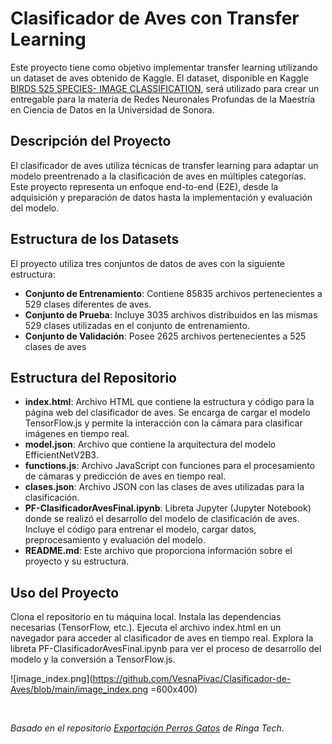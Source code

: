 # Clasificador de Aves con Transfer Learning

Este proyecto tiene como objetivo implementar transfer learning utilizando un dataset de aves obtenido de Kaggle. El dataset, disponible en Kaggle [BIRDS 525 SPECIES- IMAGE CLASSIFICATION](https://www.kaggle.com/datasets/gpiosenka/100-bird-species?resource=download&select=birds.csv), será utilizado para crear un entregable para la materia de Redes Neuronales Profundas de la Maestría en Ciencia de Datos en la Universidad de Sonora.

## Descripción del Proyecto
El clasificador de aves utiliza técnicas de transfer learning para adaptar un modelo preentrenado a la clasificación de aves en múltiples categorías. Este proyecto representa un enfoque end-to-end (E2E), desde la adquisición y preparación de datos hasta la implementación y evaluación del modelo.

## Estructura de los Datasets
El proyecto utiliza tres conjuntos de datos de aves con la siguiente estructura:
- **Conjunto de Entrenamiento**: Contiene 85835 archivos pertenecientes a 529 clases diferentes de aves.
- **Conjunto de Prueba**: Incluye 3035 archivos distribuidos en las mismas 529 clases utilizadas en el conjunto de entrenamiento.
- **Conjunto de Validación**: Posee 2625 archivos pertenecientes a 525 clases de aves

## Estructura del Repositorio
- **index.html**: Archivo HTML que contiene la estructura y código para la página web del clasificador de aves. Se encarga de cargar el modelo TensorFlow.js y permite la interacción con la cámara para clasificar imágenes en tiempo real.
- **model.json**: Archivo que contiene la arquitectura del modelo EfficientNetV2B3.
- **functions.js**: Archivo JavaScript con funciones para el procesamiento de cámaras y predicción de aves en tiempo real.
- **clases.json**: Archivo JSON con las clases de aves utilizadas para la clasificación.
- **PF-ClasificadorAvesFinal.ipynb**: Libreta Jupyter (Jupyter Notebook) donde se realizó el desarrollo del modelo de clasificación de aves. Incluye el código para entrenar el modelo, cargar datos, preprocesamiento y evaluación del modelo.
- **README.md**: Este archivo que proporciona información sobre el proyecto y su estructura.

## Uso del Proyecto
Clona el repositorio en tu máquina local.
Instala las dependencias necesarias (TensorFlow, etc.).
Ejecuta el archivo index.html en un navegador para acceder al clasificador de aves en tiempo real.
Explora la libreta PF-ClasificadorAvesFinal.ipynb para ver el proceso de desarrollo del modelo y la conversión a TensorFlow.js.

![image_index.png](https://github.com/VesnaPivac/Clasificador-de-Aves/blob/main/image_index.png =600x400)





<br>

*Basado en el repositorio [Exportación Perros Gatos](https://github.com/ringa-tech/clasificador-perros-gatos/tree/main) de Ringa Tech.*
